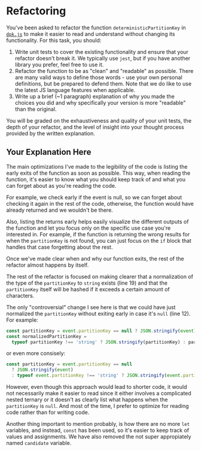 # Refactoring

You've been asked to refactor the function `deterministicPartitionKey` in [`dpk.js`](dpk.js) to make it easier to read and understand without changing its functionality. For this task, you should:

1. Write unit tests to cover the existing functionality and ensure that your refactor doesn't break it. We typically use `jest`, but if you have another library you prefer, feel free to use it.
2. Refactor the function to be as "clean" and "readable" as possible. There are many valid ways to define those words - use your own personal definitions, but be prepared to defend them. Note that we do like to use the latest JS language features when applicable.
3. Write up a brief (~1 paragraph) explanation of why you made the choices you did and why specifically your version is more "readable" than the original.

You will be graded on the exhaustiveness and quality of your unit tests, the depth of your refactor, and the level of insight into your thought process provided by the written explanation.

## Your Explanation Here

The main optimizations I've made to the legibility of the code is listing the early exits of the function as soon as possible. This way, when reading the function, it's easier to know what you should keep track of and what you can forget about as you're reading the code.

For example, we check early if the event is null, so we can forget about checking it again in the rest of the code, otherwise, the function would have already returned and we wouldn't be there.

Also, listing the returns early helps easily visualize the different outputs of the function and let you focus only on the specific use case you're interested in. For example, if the function is returning the wrong results for when the `partitionKey` is not found, you can just focus on the `if` block that handles that case forgetting about the rest.

Once we've made clear when and why our function exits, the rest of the refactor almost happens by itself.

The rest of the refactor is focused on making clearer that a normalization of the type of the `partitionKey` to `string` exists (line 19) and that the `partitionKey` itself will be hashed if it exceeds a certain amount of characters.

The only "controversial" change I see here is that we could have just normalized the `partitionKey` without exiting early in case it's `null` (line 12). For example:

```ts
const partitionKey = event.partitionKey == null ? JSON.stringify(event) : event.partitionKey;
const normalizedPartitionKey =
  typeof partitionKey !== 'string' ? JSON.stringify(partitionKey) : partitionKey;
```

or even more consisely:

```ts
const partitionKey = event.partitionKey == null
  ? JSON.stringify(event)
  : typeof event.partitionKey !== 'string' ? JSON.stringify(event.partitionKey) : event.partitionKey;
```

However, even though this approach would lead to shorter code, it would not necessarily make it easier to read since it either involves a complicated nested ternary or it doesn't as clearly list what happens when the `partitionKey` is `null`. And most of the time, I prefer to optimize for reading code rather than for writing code.

Another thing important to mention probably, is how there are no more `let` variables, and instead, `const` has been used, so it's easier to keep track of values and assignments. We have also removed the not super appropiately named `candidate` variable.
